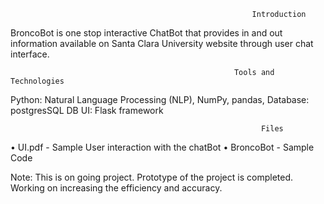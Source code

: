                                                           Introduction
BroncoBot is one stop interactive ChatBot that provides in and out information available on Santa Clara University website through user chat interface.

                                                      Tools and Technologies 
Python: Natural Language Processing (NLP), NumPy, pandas, 
Database: postgresSQL DB
UI: Flask framework

                                                            Files
•	UI.pdf - Sample User interaction with the chatBot
•	BroncoBot - Sample Code
                                                         
Note: This is on going project. Prototype of the project is completed. Working on increasing the efficiency and accuracy.
